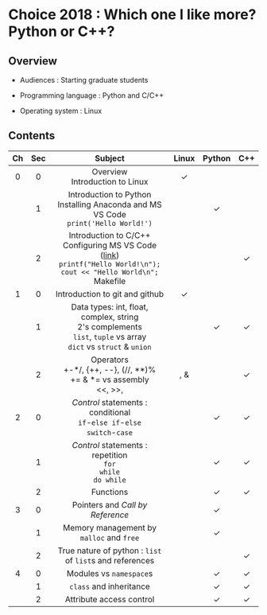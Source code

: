 # Choice 2018 : Which one I like more? Python or C++?

## Overview

* Audiences : Starting graduate students

* Programming language : Python and C/C++

* Operating system : Linux


## Contents

| Ch  | Sec | Subject                           | Linux | Python | C++ |
|:---:|:---:|:---------------------------------:|:-----:|:------:|:---:|
|  0  |  0  | Overview<br>Introduction to Linux |   ✓   |        |     |
|     |  1  | Introduction to Python<br>Installing Anaconda and MS VS Code<br>`print('Hello World!')` |       |   ✓    |     |
|     |  2  | Introduction to C/C++<br>Configuring MS VS Code ([link](https://code.visualstudio.com/docs/languages/cpp))<br>`printf("Hello World!\n");`<br>`cout << "Hello World\n";`<br>Makefile |       |        |  ✓  |
|  1  |  0  | Introduction to git and github |   ✓   |        |     |
|     |  1  | Data types: int, float, complex, string<br>2's complements<br>`list`, `tuple` vs array<br>`dict` vs `struct` & `union` |       |   ✓    |  ✓  |
|     |  2  | Operators<br>+-*/, {++, --}, (//, **)%<br>+= & *= vs assembly<br><<, >>, |, & |       |   ✓    |  ✓  |
|  2  |  0  | *Control* statements : conditional<br>`if`-`else if`-`else`<br>`switch`-`case` |       |   ✓    |  ✓  |
|     |  1  | *Control* statements : repetition<br>`for`<br>`while`<br>`do while` |       |   ✓    |  ✓  |
|     |  2  | Functions |       |   ✓    |  ✓  |
|  3  |  0  | Pointers and *Call by Reference* |       |   ✓    |     |
|     |  1  | Memory management by `malloc` and `free` |       |   ✓    |     |
|     |  2  | True nature of python : `list` of `list`s and references |       |        |  ✓  |
|  4  |  0  | Modules vs `namespace`s |       |   ✓    |  ✓  |
|     |  1  | `class` and inheritance |       |   ✓    |  ✓  |
|     |  2  | Attribute access control |       |   ✓    |  ✓  |

